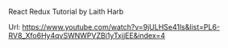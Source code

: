 React Redux Tutorial by Laith Harb

Url: https://www.youtube.com/watch?v=9jULHSe41ls&list=PL6-RV8_Xfo6Hy4qvSWNWPVZBi1yTxjjEE&index=4
